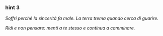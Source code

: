 ### hint 3

*Soffri perché la sincerità fa male. La terra trema quando cerca di guarire.*

*Ridi e non pensare: menti a te stesso e continua a camminare.*
